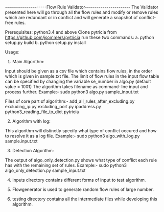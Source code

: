 ---------------------Flow Rule Validator-----------------------
The Validator presented here will go through all the flow rules and modify or remove rules which are redundant or in conflict and will generate a snapshot of conflict-free rules.

Prerequisites:
python3.4 and above
Clone pytricia from https://github.com/jsommers/pytricia
run these two commands:
a. python setup.py build
b. python setup.py install

Usage:

1. Main Algorithm:

Input should be given as a csv file which contains flow rules, in the order which is given in sample.txt file. The limit of flow rules in the input flow table can be specified by changing the variable se_number in algo.py (default value = 1001)
The algorithm takes filename as command-line input and process further.
Example:-
sudo python3 algo.py sample_input.txt

Files of core part of algorithm:-
add_all_rules_after_excluding.py
excluding_ip.py
excluding_port.py
ipaddress.py
python3_reading_file_to_dict
pytricia

2. Algorithm with log:

This algorithm will distinctly specify what type of conflict occured and how to resolve it as a log file.
Example:-
sudo python3 algo_with_log.py sample.input.txt

3. Detection Algorithm:

The output of algo_only_detection.py shows what type of conflict each rule has with the remaining set of rules.
Example:-
sudo python3 algo_only_detection.py sample_input.txt

4. Inputs directory contains different forms of input to test algorithm.

5. Flowgenerator is used to generate random flow rules of large number.

6. testing directory contains all the intermediate files while developing this algorithm.
